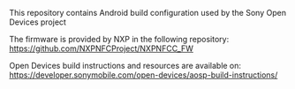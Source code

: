 This repository contains Android build configuration used by the Sony Open Devices project

The firmware is provided by NXP in the following repository:
https://github.com/NXPNFCProject/NXPNFCC_FW

Open Devices build instructions and resources are available on:
https://developer.sonymobile.com/open-devices/aosp-build-instructions/
